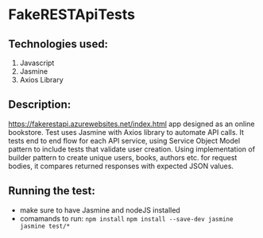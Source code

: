 # FakeRESTApiTests
## Technologies used: 
 1. Javascript 
 2. Jasmine
 3. Axios Library

## Description:

https://fakerestapi.azurewebsites.net/index.html  app designed as an online bookstore. Test uses Jasmine with Axios library to automate API calls. It tests end to end flow for each API service, using Service Object Model pattern to include tests that validate user creation. Using implementation of builder pattern to create unique users, books, authors etc. for request bodies, it compares returned responses with expected JSON values.

## Running the test:
- make sure to have Jasmine and nodeJS installed
- comamands to run:
`npm install`
`npm install --save-dev jasmine`
` jasmine test/*`
